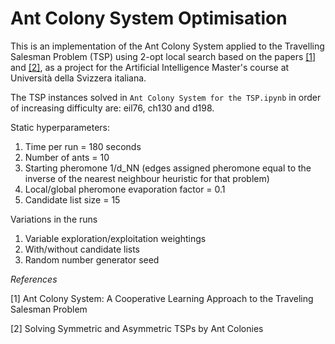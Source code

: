 # Ant Colony System Optimisation #

This is an implementation of the Ant Colony System applied to the Travelling Salesman Problem (TSP) using 2-opt local search based on the papers [[1]](https://people.idsia.ch/~luca/acs-ec97.pdf) and [[2]](https://people.idsia.ch/~luca/icec96-acs.pdf), as a project for the Artificial Intelligence Master's course at Università della Svizzera italiana. 

The TSP instances solved in `Ant Colony System for the TSP.ipynb` in order of increasing difficulty are: eil76, ch130 and d198.

Static hyperparameters:
1. Time per run = 180 seconds
2. Number of ants = 10
3. Starting pheromone 1/d_NN (edges assigned pheromone equal to the inverse of the nearest neighbour heuristic for that problem)
4. Local/global pheromone evaporation factor = 0.1
5. Candidate list size = 15

Variations in the runs
1. Variable exploration/exploitation weightings
2. With/without candidate lists 
3. Random number generator seed

*References*

[1] Ant Colony System: A Cooperative Learning
Approach to the Traveling Salesman Problem

[2] Solving Symmetric and Asymmetric TSPs
by Ant Colonies
